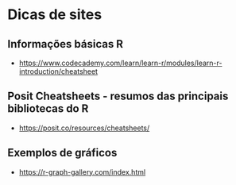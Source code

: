 # Dicas de sites

## Informações básicas R

- <https://www.codecademy.com/learn/learn-r/modules/learn-r-introduction/cheatsheet>

## Posit Cheatsheets - resumos das principais bibliotecas do R

- <https://posit.co/resources/cheatsheets/>

## Exemplos de gráficos

- <https://r-graph-gallery.com/index.html>
